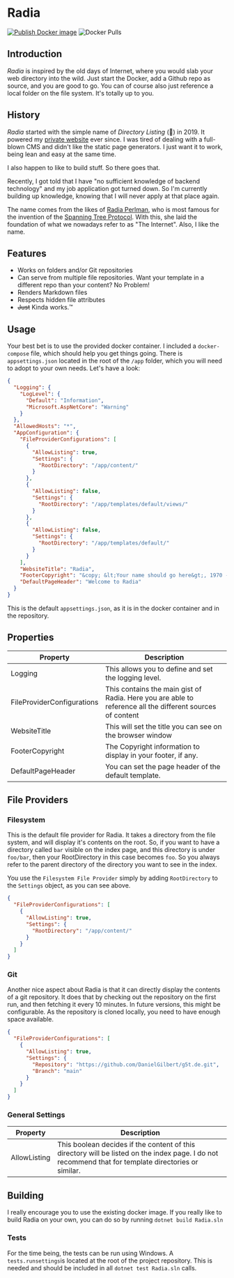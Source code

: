 # Radia
[![Publish Docker image](https://github.com/DanielGilbert/Radia/actions/workflows/docker.yml/badge.svg)](https://github.com/DanielGilbert/Radia/actions/workflows/docker.yml)
![Docker Pulls](https://img.shields.io/docker/pulls/herrgilbert/radia)

## Introduction
*Radia* is inspired by the old days of Internet, where you would slab your web directory into the wild. Just start the Docker, add a Github repo as source, and you are good to go. You can of course also just reference a local folder on the file system. It's totally up to you.

## History
*Radia* started with the simple name of *Directory Listing* (🥱) in 2019. It powered my [private website](https://g5t.de) ever since. I was tired of dealing with a full-blown CMS and didn't like the static page generators. I just want it to work, being lean and easy at the same time.

I also happen to like to build stuff. So there goes that.

Recently, I got told that I have "no sufficient knowledge of backend technology" and my job application got turned down. So I'm currently building up knowledge, knowing that I will never apply at that place again.

The name comes from the likes of [Radia Perlman](https://en.wikipedia.org/wiki/Radia_Perlman), who is most famous for the invention of the [Spanning Tree Protocol](https://en.wikipedia.org/wiki/Spanning_Tree_Protocol). With this, she laid the foundation of what we nowadays refer to as "The Internet". Also, I like the name.

## Features
- Works on folders and/or Git repositories
- Can serve from multiple file repositories. Want your template in a different repo than your content? No Problem!
- Renders Markdown files
- Respects hidden file attributes
- ~~Just~~ Kinda works.™

## Usage
Your best bet is to use the provided docker container. I included a `docker-compose` file, which should help you get things going. There is `appsettings.json` located in the root of the `/app` folder, which you will need to adopt to your own needs. Let's have a look:


``` json
{
  "Logging": {
    "LogLevel": {
      "Default": "Information",
      "Microsoft.AspNetCore": "Warning"
    }
  },
  "AllowedHosts": "*",
  "AppConfiguration": {
    "FileProviderConfigurations": [
      {
        "AllowListing": true,
        "Settings": {
          "RootDirectory": "/app/content/"
        }
      },
      {
        "AllowListing": false,
        "Settings": {
          "RootDirectory": "/app/templates/default/views/"
        }
      },
      {
        "AllowListing": false,
        "Settings": {
          "RootDirectory": "/app/templates/default/"
        }
      }
    ],
    "WebsiteTitle": "Radia",
    "FooterCopyright": "&copy; &lt;Your name should go here&gt;, 1970 - {{CurrentYear}}",
    "DefaultPageHeader": "Welcome to Radia"
  }
}
```

This is the default `appsettings.json`, as it is in the docker container and in the repository.

## Properties

| Property                   | Description                                                                                               |
| -------------------------- | --------------------------------------------------------------------------------------------------------- |
| Logging                    | This allows you to define and set the logging level.                                                      |
| FileProviderConfigurations | This contains the main gist of Radia. Here you are able to reference all the different sources of content |
| WebsiteTitle               | This will set the title you can see on the browser window                                                 |
| FooterCopyright            | The Copyright information to display in your footer, if any.                                              |
| DefaultPageHeader          | You can set the page header of the default template. |


## File Providers
### Filesystem
This is the default file provider for Radia. It takes a directory from the file system, and will display it's contents on the root. So, if you want to have a directory called `bar` visible on the index page, and this directory is under `foo/bar`, then your RootDirectory in this case becomes `foo`. So you always refer to the parent directory of the directory you want to see in the index.

You use the `Filesystem File Provider` simply by adding `RootDirectory` to the `Settings` object, as you can see above.

``` json
{
  "FileProviderConfigurations": [
    {
      "AllowListing": true,
      "Settings": {
        "RootDirectory": "/app/content/"
      }
    }
  ]
}
```

### Git
Another nice aspect about Radia is that it can directly display the contents of a git repository. It does that by checking out the repository on the first run, and then fetching it every 10 minutes. In future versions, this might be configurable. As the repository is cloned locally, you need to have enough space available.

``` json
{
  "FileProviderConfigurations": [
    {
      "AllowListing": true,
      "Settings": {
        "Repository": "https://github.com/DanielGilbert/g5t.de.git",
        "Branch": "main"
      }
    }
  ]
}
```

### General Settings

| Property     | Description                                                                                                                               |
| ------------ | ----------------------------------------------------------------------------------------------------------------------------------------- |
| AllowListing | This boolean decides if the content of this directory will be listed on the index page. I do not recommend that for template directories or similar. |

## Building
I really encourage you to use the existing docker image. If you really like to build Radia on your own, you can do so by running `dotnet build Radia.sln`
### Tests
For the time being, the tests can be run using Windows. A `tests.runsettings`is located at the root of the project repository. This is needed and should be included in all `dotnet test Radia.sln` calls.